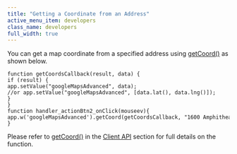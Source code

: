 ```yaml
---
title: "Getting a Coordinate from an Address"
active_menu_item: developers
class_name: developers
full_width: true
---
```



You can get a map coordinate from a specified address using [getCoord()](../../../scripting-apis/client-api/widget-object-functions/advanced-maps/getcoord) as shown below.

    function getCoordsCallback(result, data) {
    if (result) {
    app.setValue("googleMapsAdvanced", data);
    //or app.setValue("googleMapsAdvanced", [data.lat(), data.lng()]);
    }
    }
    function handler_actionBtn2_onClick(mouseev){
    app.w('googleMapsAdvanced').getCoord(getCoordsCallback, "1600 Amphitheatre Pkwy, Mountain View, CA 94043, USA");
    }
   

Please refer to [getCoord()](../../../scripting-apis/client-api/widget-object-functions/advanced-maps/getcoord) in the [Client API](../../../scripting-apis/client-api/index) section for full details on the function.

